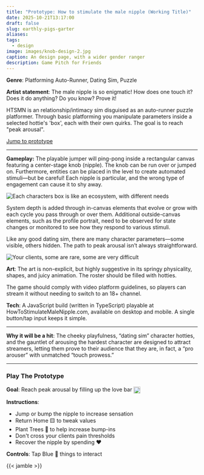 ```yaml
---
title: "Prototype: How to stimulate the male nipple (Working Title)"
date: 2025-10-21T13:17:00
draft: false
slug: earthly-pigs-garter
aliases:
tags:
  - design
image: images/knob-design-2.jpg
caption: An design page, with a wider gender ranger
description: Game Pitch for Friends
---
```

**Genre**: Platforming Auto-Runner, Dating Sim, Puzzle

**Artist statement**: The male nipple is so enigmatic! How does one touch it? Does it do anything? Do you know? Prove it!

HTSMN is an relationship/intimacy sim disguised as an auto-runner puzzle platformer.  Through basic platforming you manipulate parameters inside a selected hottie's 'box', each with their own quirks. The goal is to reach "peak arousal".
 <!--more-->
[Jump to prototype](#play-the-prototype)

---

**Gameplay:** 
The playable jumper will ping-pong inside a rectangular canvas featuring a center-stage knob (nipple). The knob can be run over or jumped on. Furthermore, entities can be placed in the level to create automated stimuli—but be careful! Each nipple is particular, and the wrong type of engagement can cause it to shy away.

![Each characters box is like an ecosystem, with different needs](/images/knob-design-3.jpg)

System depth is added through in-canvas elements that evolve or grow with each cycle you pass through or over them. Additional outside-canvas elements, such as the profile portrait, need to be observed for state changes or monitored to see how they respond to various stimuli.

Like any good dating sim, there are many character parameters—some visible, others hidden. The path to peak arousal isn’t always straightforward.

![Your clients, some are rare, some are very difficult](/images/knob-design-4.jpg)

**Art**:
The art is non-explicit, but highly suggestive in its springy physicality, shapes, and juicy animation. The roster should be filled with hotties.

The game should comply with video platform guidelines, so players can stream it without needing to switch to an 18+ channel.

**Tech**:
A JavaScript build (written in TypeScript) playable at HowToStimulateMaleNipple.com, available on desktop and mobile. A single button/tap input keeps it simple.

--- 

**Why it will be a hit**: The cheeky playfulness, “dating sim” character hotties, and the gauntlet of arousing the hardest character are designed to attract streamers, letting them prove to their audience that they are, in fact, a “pro arouser” with unmatched “touch prowess.”

---

### Play The Prototype

**Goal**: Reach peak arousal by filling up the love bar <img src="/images/crescendo-bar.png" style="display:inline; height:1.3em; vertical-align:middle;">

**Instructions**: 
- Jump or bump the nipple to increase sensation
- Return Home 🟨 to tweak values
- Plant Trees 🌲 to help increase bump-ins 
- Don't cross your clients pain thresholds
- Recover the nipple by spending ❤️


**Controls**: Tap Blue 🔵 things to interact

 
{{< jamble >}}



